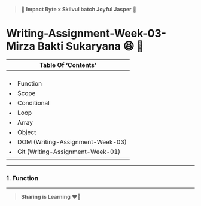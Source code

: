 > 🦖 **Impact Byte x Skilvul batch Joyful Jasper** 🐲
# Writing-Assignment-Week-03-Mirza Bakti Sukaryana 😆 🚀

| Table Of ‘Contents’ |
| ---------------------- |
| <ol> |
|  <li>Function</li> |
|  <li>Scope</li> |
|  <li>Conditional</li> |
|  <li>Loop</li> |
|  <li>Array</li> |
|  <li>Object</li> |
|  <li>DOM (Writing-Assignment-Week-03)</li> |
|  <li>Git (Writing-Assignment-Week-01)</li> |
| </ol> |

***

### 1. Function



***

> **Sharing is Learning** ❤️‍🔥
